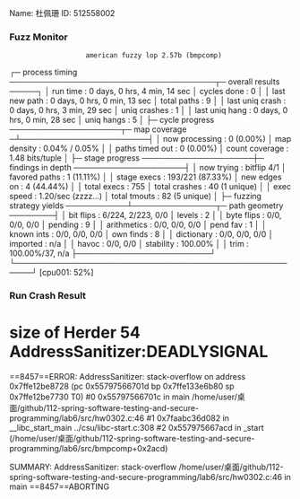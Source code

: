 Name: 杜佩珊
ID: 512558002

### Fuzz Monitor
                       american fuzzy lop 2.57b (bmpcomp)

┌─ process timing ─────────────────────────────────────┬─ overall results ─────┐
│        run time : 0 days, 0 hrs, 4 min, 14 sec       │  cycles done : 0      │
│   last new path : 0 days, 0 hrs, 0 min, 13 sec       │  total paths : 9      │
│ last uniq crash : 0 days, 0 hrs, 3 min, 29 sec       │ uniq crashes : 1      │
│  last uniq hang : 0 days, 0 hrs, 0 min, 28 sec       │   uniq hangs : 5      │
├─ cycle progress ────────────────────┬─ map coverage ─┴───────────────────────┤
│  now processing : 0 (0.00%)         │    map density : 0.04% / 0.05%         │
│ paths timed out : 0 (0.00%)         │ count coverage : 1.48 bits/tuple       │
├─ stage progress ────────────────────┼─ findings in depth ────────────────────┤
│  now trying : bitflip 4/1           │ favored paths : 1 (11.11%)             │
│ stage execs : 193/221 (87.33%)      │  new edges on : 4 (44.44%)             │
│ total execs : 755                   │ total crashes : 40 (1 unique)          │
│  exec speed : 1.20/sec (zzzz...)    │  total tmouts : 82 (5 unique)          │
├─ fuzzing strategy yields ───────────┴───────────────┬─ path geometry ────────┤
│   bit flips : 6/224, 2/223, 0/0                     │    levels : 2          │
│  byte flips : 0/0, 0/0, 0/0                         │   pending : 9          │
│ arithmetics : 0/0, 0/0, 0/0                         │  pend fav : 1          │
│  known ints : 0/0, 0/0, 0/0                         │ own finds : 8          │
│  dictionary : 0/0, 0/0, 0/0                         │  imported : n/a        │
│       havoc : 0/0, 0/0                              │ stability : 100.00%    │
│        trim : 100.00%/37, n/a                       ├────────────────────────┘
└─────────────────────────────────────────────────────┘          [cpu001: 52%]

### Run Crash Result
size of Herder 54
AddressSanitizer:DEADLYSIGNAL
=================================================================
==8457==ERROR: AddressSanitizer: stack-overflow on address 0x7ffe12be8728 (pc 0x55797566701d bp 0x7ffe133e6b80 sp 0x7ffe12be7730 T0)
    #0 0x55797566701c in main /home/user/桌面/github/112-spring-software-testing-and-secure-programming/lab6/src/hw0302.c:46
    #1 0x7faabc36d082 in __libc_start_main ../csu/libc-start.c:308
    #2 0x557975667acd in _start (/home/user/桌面/github/112-spring-software-testing-and-secure-programming/lab6/src/bmpcomp+0x2acd)

SUMMARY: AddressSanitizer: stack-overflow /home/user/桌面/github/112-spring-software-testing-and-secure-programming/lab6/src/hw0302.c:46 in main
==8457==ABORTING

